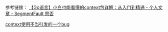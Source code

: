 参考链接：
[【Go语言】小白也能看懂的context包详解：从入门到精通 - 个人文章 - SegmentFault 思否](https://segmentfault.com/a/1190000040917752)

[context使用不当引发的一个bug](https://mp.weixin.qq.com/s?__biz=MzkzNjYxNTU3MQ==&mid=2247487212&idx=1&sn=d9d58404a54bc80f141c826ab20eeee2&source=41&poc_token=HKCRKmij3Xt9wfxx6pQZgaV_AD_LUUrOKGyTNQCM)

